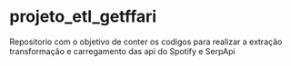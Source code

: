 # projeto_etl_getffari
Repositorio com o objetivo de conter os codigos para realizar a extração transformação e carregamento das api do Spotify e SerpApi 
